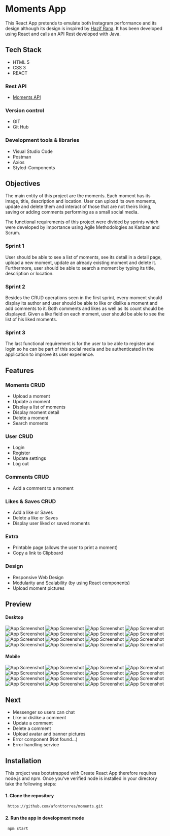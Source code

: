 
# Moments App
This React App pretends to emulate both Instagram performance and its design although its design is inspired by [Hazif Rana](https://dribbble.com/shots/15919643-Social-Media-Mobile-App/attachments/7750406?mode=media/). It has been developed using React and calls an API Rest developed with Java.


## Tech Stack
+ HTML 5
+ CSS 3
+ REACT

### Rest API
+ [Moments API](https://github.com/afonttorres/momentsAPI)

### Version control
+ GIT
+ Git Hub

### Development tools & libraries
+ Visual Studio Code
+ Postman
+ Axios
+ Styled-Components

## Objectives
The main entity of this project are the moments. Each moment has its image, title, description and location. User can upload its own moments, update and delete them and interact of those that are not theirs liking, saving or adding comments performing as a small social media.

The functional requirements of this project were divided by sprints which were developed by importance using Agile Methodologies as Kanban and Scrum.

### Sprint 1
User should be able to see a list of moments, see its detail in a detail page, upload a new moment, update an already existing moment and delete it. Furthermore, user should be able to search a moment by typing its title, description or location.

### Sprint 2
Besides the CRUD operations seen in the first sprint, every moment should display its author and user should be able to like or dislike a moment and add comments to it. Both comments and likes as well as its count should be displayed. Given a like field on each moment, user should be able to see the list of his liked moments.

### Sprint 3
The last functional requirement is for the user to be able to register and login so he can be part of this social media and be authenticated in the application to improve its user experience.

## Features
### Moments CRUD
+ Upload a moment
+ Update a moment
+ Display a list of moments
+ Display moment detail
+ Delete a moment
+ Search moments

### User CRUD
+ Login
+ Register
+ Update settings
+ Log out

### Comments CRUD
+ Add a comment to a moment

### Likes & Saves CRUD
+ Add a like or Saves
+ Delete a like or Saves
+ Display user liked or saved moments

### Extra
+ Printable page (allows the user to print a moment)
+ Copy a link to Clipboard

### Design
+ Responsive Web Design
+ Modularity and Scalability (by using React components)
+ Upload moment pictures

## Preview
#### Desktop
![App Screenshot](./assets/desk/singin.png)
![App Screenshot](./assets/desk/login.png)
![App Screenshot](./assets/desk/home.png)
![App Screenshot](./assets/desk/home-modal.png)
![App Screenshot](./assets/desk/upload.png)
![App Screenshot](./assets/desk/upload-change.png)
![App Screenshot](./assets/desk/preview.png)
![App Screenshot](./assets/desk/detail.png)
![App Screenshot](./assets/desk/favs.png)
![App Screenshot](./assets/desk/searcher.png)
![App Screenshot](./assets/desk/print.png)
![App Screenshot](./assets/desk/update.png)
![App Screenshot](./assets//desk/profile.png)
![App Screenshot](./assets/desk/user-profile.png)
![App Screenshot](./assets/desk/user-bb.png)
![App Screenshot](./assets/desk/user-settings.png)

#### Mobile
![App Screenshot](./assets/mobile/singin.png)
![App Screenshot](./assets/mobile/login.png)
![App Screenshot](./assets//mobile/home.png)
![App Screenshot](./assets/mobile/home-modal.png)
![App Screenshot](./assets/mobile/upload.png)
![App Screenshot](./assets/mobile/upload-change.png)
![App Screenshot](./assets/mobile/preview.png)
![App Screenshot](./assets/mobile/detail.png)
![App Screenshot](./assets/mobile/favs.png)
![App Screenshot](./assets/mobile/seacher.png)
![App Screenshot](./assets/mobile/print.png)
![App Screenshot](./assets/mobile/update.png)
![App Screenshot](./assets/mobile/profile.png)
![App Screenshot](./assets/mobile/user-profile.png)
![App Screenshot](./assets/mobile/user-bb.png)
![App Screenshot](./assets/mobile/user-settings.png)

## Next
+ Messenger so users can chat
+ Like or dislike a comment
+ Update a comment
+ Delete a comment
+ Upload avatar and banner pictures
+ Error component (Not found...)
+ Error handling service

## Installation

This project was bootstrapped with Create React App therefore requires node.js and npm.  Once you've verified node is installed in your directory take the following steps:

#### 1. Clone the repository
```bash
 https://github.com/afonttorres/moments.git
```


#### 2. Run the app in development mode
```bash
 npm start
 ``` 